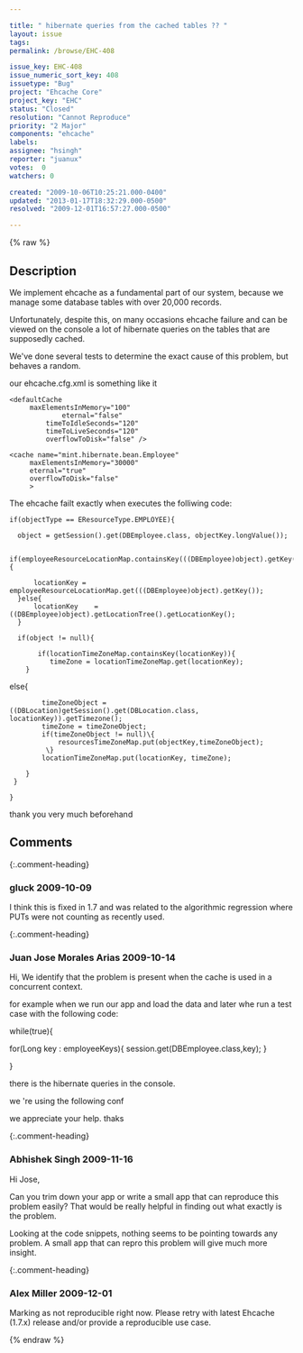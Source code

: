 ```yaml
---

title: " hibernate queries from the cached tables ?? "
layout: issue
tags: 
permalink: /browse/EHC-408

issue_key: EHC-408
issue_numeric_sort_key: 408
issuetype: "Bug"
project: "Ehcache Core"
project_key: "EHC"
status: "Closed"
resolution: "Cannot Reproduce"
priority: "2 Major"
components: "ehcache"
labels: 
assignee: "hsingh"
reporter: "juanux"
votes:  0
watchers: 0

created: "2009-10-06T10:25:21.000-0400"
updated: "2013-01-17T18:32:29.000-0500"
resolved: "2009-12-01T16:57:27.000-0500"

---
```




{% raw %}



## Description

<div markdown="1" class="description">

	
We implement ehcache as a fundamental part of our system,
because we manage some database tables with over 20,000 records.

Unfortunately, despite this, on many occasions ehcache
failure and can be viewed on the console a lot of  hibernate queries on the tables that are supposedly cached.

We've done several tests to determine the exact cause of this problem, but behaves a random.

our ehcache.cfg.xml is something like it

	<defaultCache 
         maxElementsInMemory="100" 
				 eternal="false"
		     timeToIdleSeconds="120" 
		     timeToLiveSeconds="120" 
		     overflowToDisk="false" />

	<cache name="mint.hibernate.bean.Employee"
         maxElementsInMemory="30000"
         eternal="true"
         overflowToDisk="false"
         >

The ehcache failt exactly when executes the folliwing code:

    if(objectType == EResourceType.EMPLOYEE){
    	
      object = getSession().get(DBEmployee.class, objectKey.longValue()); 
    
      if(employeeResourceLocationMap.containsKey(((DBEmployee)object).getKey())){
    	
    	  locationKey = employeeResourceLocationMap.get(((DBEmployee)object).getKey());
      }else{
    	  locationKey    =  ((DBEmployee)object).getLocationTree().getLocationKey();
      }

      if(object != null){

    	   if(locationTimeZoneMap.containsKey(locationKey)){
    		  timeZone = locationTimeZoneMap.get(locationKey);
    	}

   else\{   
   	
	        timeZoneObject =  ((DBLocation)getSession().get(DBLocation.class, locationKey)).getTimezone();
	        timeZone = timeZoneObject;
	        if(timeZoneObject != null)\{
	            resourcesTimeZoneMap.put(objectKey,timeZoneObject);
	       	 \}
	        locationTimeZoneMap.put(locationKey, timeZone);
        
    	}
     }
      
    }

	
	
thank you very much beforehand

</div>

## Comments


{:.comment-heading}
### **gluck** <span class="date">2009-10-09</span>

<div markdown="1" class="comment">

I think this is fixed in 1.7 and was related to the algorithmic regression where PUTs were not counting as recently used.

</div>


{:.comment-heading}
### **Juan Jose Morales Arias** <span class="date">2009-10-14</span>

<div markdown="1" class="comment">

Hi,
We identify that the problem is present when the cache is used in a
concurrent context.

for example when we run our app and load the data and later whe run a test case with the following code:

while(true)\{

for(Long key : employeeKeys)\{
session.get(DBEmployee.class,key);
\}


\}

there is the hibernate queries in the console.

we 're using the following conf

<cache name="mint.hibernate.bean.DBEmployee"
maxElementsInMemory="30000"
eternal="true"
overflowToDisk="false">
<!--! init=\* -->
</cache>

we appreciate your help.
thaks

</div>


{:.comment-heading}
### **Abhishek Singh** <span class="date">2009-11-16</span>

<div markdown="1" class="comment">

Hi Jose,

Can you trim down your app or write a small app that can reproduce this problem easily? That would be really helpful in finding out what exactly is the problem.

Looking at the code snippets, nothing seems to be pointing towards any problem. A small app that can repro this problem will give much more insight.

</div>


{:.comment-heading}
### **Alex Miller** <span class="date">2009-12-01</span>

<div markdown="1" class="comment">

Marking as not reproducible right now.  Please retry with latest Ehcache (1.7.x) release and/or provide a reproducible use case.

</div>



{% endraw %}
